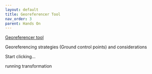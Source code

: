 ```yaml
---
layout: default
title: Georeferencer Tool
nav_order: 3
parent: Hands On
---
```




[Georeferencer tool](https://docs.qgis.org/3.28/en/docs/user_manual/working_with_raster/georeferencer.html)

Georeferencing strategies (Ground control points) and considerations

 Start clicking... 

 running transformation 
